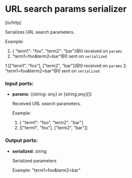 # URL search params serializer

[io/http]

Serializes URL search parameters.

Example:
1. { "term1": "foo", "term2": "bar"}@0 received on `params`
2. "term1=foo&term2=bar"@0 sent on `serialized`

1.[["term1", "foo"], ["term2", "bar"]]@0 received on `params`
2. "term1=foo&term2=bar"@0 sent on `serialized`

### Input ports:

* __params__: _({string: any} or [string,any][])_

    Received URL search parameters.
    
    Example:
    1. { "term1": "foo", "term2": "bar"}
    2. [["term1", "foo"], ["term2", "bar"]]



### Output ports:

* __serialized__: _string_

    Serialized parameters
    
    Example:
    "term1=foo&term2=bar"



